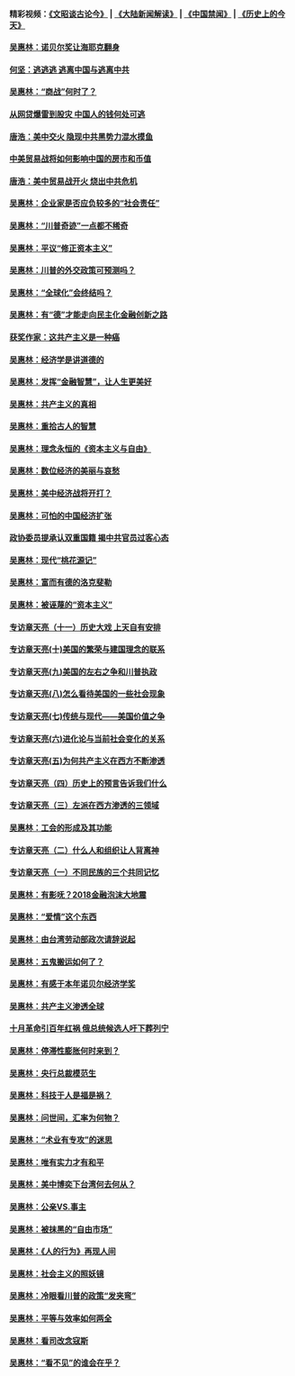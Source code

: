 #### 精彩视频：[《文昭谈古论今》](https://github.com/gfw-breaker/wenzhao/blob/master/README.md?t=01230030) | [《大陆新闻解读》](https://github.com/gfw-breaker/ntdtv-comedy/blob/master/README.md?t=01230030) | [《中国禁闻》](https://github.com/gfw-breaker/ntdtv-news/blob/master/README.md?t=01230030) | [《历史上的今天》](https://github.com/gfw-breaker/today-in-history/blob/master/README.md?t=01230030) 

#### [吴惠林：诺贝尔奖让海耶克翻身](../pages/nsc423/n10890049.md?t=01230030) 

#### [何坚：逃逃逃 逃离中国与逃离中共](../pages/nsc423/n10592891.md?t=01230030) 

#### [吴惠林：“商战”何时了？](../pages/nsc423/n10573558.md?t=01230030) 

#### [从网贷爆雷到股灾 中国人的钱何处可逃](../pages/nsc423/n10572800.md?t=01230030) 

#### [唐浩：美中交火 隐现中共黑势力混水摸鱼](../pages/nsc423/n10544040.md?t=01230030) 

#### [中美贸易战将如何影响中国的房市和币值](../pages/nsc423/n10543697.md?t=01230030) 

#### [唐浩：美中贸易战开火 烧出中共危机](../pages/nsc423/n10540126.md?t=01230030) 

#### [吴惠林：企业家是否应负较多的“社会责任”](../pages/nsc423/n10535022.md?t=01230030) 

#### [吴惠林：“川普奇迹”一点都不稀奇](../pages/nsc423/n10512808.md?t=01230030) 

#### [吴惠林：平议“修正资本主义”](../pages/nsc423/n10495724.md?t=01230030) 

#### [吴惠林：川普的外交政策可预测吗？](../pages/nsc423/n10462387.md?t=01230030) 

#### [吴惠林：“全球化”会终结吗？](../pages/nsc423/n10452838.md?t=01230030) 

#### [吴惠林：有“德”才能走向民主化金融创新之路](../pages/nsc423/n10432292.md?t=01230030) 

#### [获奖作家：这共产主义是一种癌](../pages/nsc423/n10431541.md?t=01230030) 

#### [吴惠林：经济学是讲道德的](../pages/nsc423/n10398014.md?t=01230030) 

#### [吴惠林：发挥“金融智慧”，让人生更美好](../pages/nsc423/n10375019.md?t=01230030) 

#### [吴惠林：共产主义的真相](../pages/nsc423/n10351394.md?t=01230030) 

#### [吴惠林：重拾古人的智慧](../pages/nsc423/n10337691.md?t=01230030) 

#### [吴惠林：理念永恒的《资本主义与自由》](../pages/nsc423/n10316274.md?t=01230030) 

#### [吴惠林：数位经济的美丽与哀愁](../pages/nsc423/n10292946.md?t=01230030) 

#### [吴惠林：美中经济战将开打？](../pages/nsc423/n10258825.md?t=01230030) 

#### [吴惠林：可怕的中国经济扩张](../pages/nsc423/n10219147.md?t=01230030) 

#### [政协委员提承认双重国籍 揭中共官员过客心态](../pages/nsc423/n10208809.md?t=01230030) 

#### [吴惠林：现代“桃花源记”](../pages/nsc423/n10185234.md?t=01230030) 

#### [吴惠林：富而有德的洛克斐勒](../pages/nsc423/n10142264.md?t=01230030) 

#### [吴惠林：被诬蔑的“资本主义”](../pages/nsc423/n10124816.md?t=01230030) 

#### [专访章天亮（十一）历史大戏 上天自有安排](../pages/nsc423/n10094905.md?t=01230030) 

#### [专访章天亮(十)美国的繁荣与建国理念的联系](../pages/nsc423/n10094899.md?t=01230030) 

#### [专访章天亮(九)美国的左右之争和川普执政](../pages/nsc423/n10094889.md?t=01230030) 

#### [专访章天亮(八)怎么看待美国的一些社会现象](../pages/nsc423/n10094857.md?t=01230030) 

#### [专访章天亮(七)传统与现代——美国价值之争](../pages/nsc423/n10093140.md?t=01230030) 

#### [专访章天亮(六)进化论与当前社会变化的关系](../pages/nsc423/n10092036.md?t=01230030) 

#### [专访章天亮(五)为何共产主义在西方不断渗透](../pages/nsc423/n10083620.md?t=01230030) 

#### [专访章天亮（四）历史上的预言告诉我们什么](../pages/nsc423/n10083606.md?t=01230030) 

#### [专访章天亮（三）左派在西方渗透的三领域](../pages/nsc423/n10081115.md?t=01230030) 

#### [吴惠林：工会的形成及其功能](../pages/nsc423/n10080633.md?t=01230030) 

#### [专访章天亮（二）什么人和组织让人背离神](../pages/nsc423/n10076637.md?t=01230030) 

#### [专访章天亮（一）不同民族的三个共同记忆](../pages/nsc423/n10074188.md?t=01230030) 

#### [吴惠林：有影呒？2018金融泡沫大地震](../pages/nsc423/n10040534.md?t=01230030) 

#### [吴惠林：“爱情”这个东西](../pages/nsc423/n10019423.md?t=01230030) 

#### [吴惠林：由台湾劳动部政次请辞说起](../pages/nsc423/n9979679.md?t=01230030) 

#### [吴惠林：五鬼搬运如何了？](../pages/nsc423/n9925338.md?t=01230030) 

#### [吴惠林：有感于本年诺贝尔经济学奖](../pages/nsc423/n9871883.md?t=01230030) 

#### [吴惠林：共产主义渗透全球](../pages/nsc423/n9812748.md?t=01230030) 

#### [十月革命引百年红祸 俄总统候选人吁下葬列宁](../pages/nsc423/n9810182.md?t=01230030) 

#### [吴惠林：停滞性膨胀何时来到？](../pages/nsc423/n9764136.md?t=01230030) 

#### [吴惠林：央行总裁模范生](../pages/nsc423/n9728134.md?t=01230030) 

#### [吴惠林：科技于人是福是祸？](../pages/nsc423/n9672982.md?t=01230030) 

#### [吴惠林：问世间，汇率为何物？](../pages/nsc423/n9621788.md?t=01230030) 

#### [吴惠林：“术业有专攻”的迷思](../pages/nsc423/n9580363.md?t=01230030) 

#### [吴惠林：唯有实力才有和平](../pages/nsc423/n9529599.md?t=01230030) 

#### [吴惠林：美中博奕下台湾何去何从？](../pages/nsc423/n9483598.md?t=01230030) 

#### [吴惠林：公亲VS.事主](../pages/nsc423/n9425637.md?t=01230030) 

#### [吴惠林：被抹黑的“自由市场”](../pages/nsc423/n9351545.md?t=01230030) 

#### [吴惠林：《人的行为》再现人间](../pages/nsc423/n9296339.md?t=01230030) 

#### [吴惠林：社会主义的照妖镜](../pages/nsc423/n9243460.md?t=01230030) 

#### [吴惠林：冷眼看川普的政策“发夹弯”](../pages/nsc423/n9120684.md?t=01230030) 

#### [吴惠林：平等与效率如何两全](../pages/nsc423/n9075430.md?t=01230030) 

#### [吴惠林：看司改念寇斯](../pages/nsc423/n9024915.md?t=01230030) 

#### [吴惠林：“看不见”的谁会在乎？](../pages/nsc423/n8977488.md?t=01230030) 

